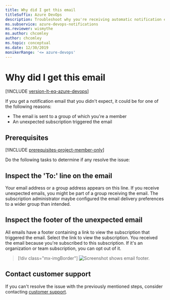 ```yaml
---
title: Why did I get this email
titleSuffix: Azure DevOps 
description: Troubleshoot why you're receiving automatic notification emails from Azure DevOps.
ms.subservice: azure-devops-notifications
ms.reviewer: wismythe
ms.author: chcomley 
author: chcomley
ms.topic: conceptual
ms.date: 12/30/2019  
monikerRange: '<= azure-devops'
---
```


# Why did I get this email

[!INCLUDE [version-lt-eq-azure-devops](../../includes/version-lt-eq-azure-devops.md)]

If you get a notification email that you didn't expect, it could be for one of the following reasons:

* The email is sent to a group of which you're a member
* An unexpected subscription triggered the email

## Prerequisites

[!INCLUDE [prerequisites-project-member-only](../../boards/includes/prerequisites-project-member-only.md)]

Do the following tasks to determine if any resolve the issue:

## Inspect the 'To:' line on the email

Your email address or a group address appears on this line. If you receive unexpected emails, you might be part of a group receiving the email. The subscription administrator maybe configured the email delivery preferences to a wider group than intended.

## Inspect the footer of the unexpected email

All emails have a footer containing a link to view the subscription that triggered the email. Select the link to view the subscription. You received the email because you're subscribed to this subscription. If it's an organization or team subscription, you can opt out of it.

> [!div class="mx-imgBorder"] 
>![Screenshot shows email footer.](media/email-footer-view.png)

## Contact customer support

If you can't resolve the issue with the previously mentioned steps, consider contacting [customer support](../../user-guide/provide-feedback.md).

